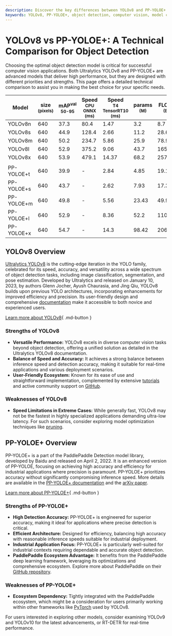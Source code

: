 ```yaml
---
description: Discover the key differences between YOLOv8 and PP-YOLOE+ in this technical comparison. Learn which model suits your object detection needs best.
keywords: YOLOv8, PP-YOLOE+, object detection, computer vision, model comparison, YOLO models, Ultralytics, PaddlePaddle, deep learning
---
```


# YOLOv8 vs PP-YOLOE+: A Technical Comparison for Object Detection

Choosing the optimal object detection model is critical for successful computer vision applications. Both Ultralytics YOLOv8 and PP-YOLOE+ are advanced models that deliver high performance, but they are designed with different priorities and strengths. This page offers a detailed technical comparison to assist you in making the best choice for your specific needs.

<script async src="https://cdn.jsdelivr.net/npm/chart.js"></script>
<script defer src="../../javascript/benchmark.js"></script>

<canvas id="modelComparisonChart" width="1024" height="400" active-models='["YOLOv8", "PP-YOLOE+"]'></canvas>

| Model      | size<br><sup>(pixels) | mAP<sup>val<br>50-95 | Speed<br><sup>CPU ONNX<br>(ms) | Speed<br><sup>T4 TensorRT10<br>(ms) | params<br><sup>(M) | FLOPs<br><sup>(B) |
| ---------- | --------------------- | -------------------- | ------------------------------ | ----------------------------------- | ------------------ | ----------------- |
| YOLOv8n    | 640                   | 37.3                 | 80.4                           | 1.47                                | 3.2                | 8.7               |
| YOLOv8s    | 640                   | 44.9                 | 128.4                          | 2.66                                | 11.2               | 28.6              |
| YOLOv8m    | 640                   | 50.2                 | 234.7                          | 5.86                                | 25.9               | 78.9              |
| YOLOv8l    | 640                   | 52.9                 | 375.2                          | 9.06                                | 43.7               | 165.2             |
| YOLOv8x    | 640                   | 53.9                 | 479.1                          | 14.37                               | 68.2               | 257.8             |
|            |                       |                      |                                |                                     |                    |                   |
| PP-YOLOE+t | 640                   | 39.9                 | -                              | 2.84                                | 4.85               | 19.15             |
| PP-YOLOE+s | 640                   | 43.7                 | -                              | 2.62                                | 7.93               | 17.36             |
| PP-YOLOE+m | 640                   | 49.8                 | -                              | 5.56                                | 23.43              | 49.91             |
| PP-YOLOE+l | 640                   | 52.9                 | -                              | 8.36                                | 52.2               | 110.07            |
| PP-YOLOE+x | 640                   | 54.7                 | -                              | 14.3                                | 98.42              | 206.59            |

## YOLOv8 Overview

[Ultralytics YOLOv8](https://github.com/ultralytics/ultralytics) is the cutting-edge iteration in the YOLO family, celebrated for its speed, accuracy, and versatility across a wide spectrum of object detection tasks, including image classification, segmentation, and pose estimation. Developed by Ultralytics and released on January 10, 2023, by authors Glenn Jocher, Ayush Chaurasia, and Jing Qiu, YOLOv8 builds upon previous YOLO architectures, incorporating enhancements for improved efficiency and precision. Its user-friendly design and comprehensive [documentation](https://docs.ultralytics.com/models/yolov8/) make it accessible to both novice and experienced users.

[Learn more about YOLOv8](https://docs.ultralytics.com/models/yolov8/){ .md-button }

### Strengths of YOLOv8

- **Versatile Performance:** YOLOv8 excels in diverse computer vision tasks beyond object detection, offering a unified solution as detailed in the Ultralytics YOLOv8 documentation.
- **Balance of Speed and Accuracy:** It achieves a strong balance between inference speed and detection accuracy, making it suitable for real-time applications and various deployment scenarios.
- **User-Friendly Ecosystem:** Known for its ease of use and straightforward implementation, complemented by extensive [tutorials](https://docs.ultralytics.com/guides/) and active community support on [GitHub](https://github.com/ultralytics/ultralytics).

### Weaknesses of YOLOv8

- **Speed Limitations in Extreme Cases:** While generally fast, YOLOv8 may not be the fastest in highly specialized applications demanding ultra-low latency. For such scenarios, consider exploring model optimization techniques like [pruning](https://www.ultralytics.com/glossary/pruning).

## PP-YOLOE+ Overview

PP-YOLOE+ is a part of the PaddlePaddle Detection model library, developed by Baidu and released on April 2, 2022. It is an enhanced version of PP-YOLOE, focusing on achieving high accuracy and efficiency for industrial applications where precision is paramount. PP-YOLOE+ prioritizes accuracy without significantly compromising inference speed. More details are available in the [PP-YOLOE+ documentation](https://github.com/PaddlePaddle/PaddleDetection/tree/develop/configs/ppyoloe) and the [arXiv paper](https://arxiv.org/abs/2203.16250).

[Learn more about PP-YOLOE+](https://github.com/PaddlePaddle/PaddleDetection/tree/develop/configs/ppyoloe){ .md-button }

### Strengths of PP-YOLOE+

- **High Detection Accuracy:** PP-YOLOE+ is engineered for superior accuracy, making it ideal for applications where precise detection is critical.
- **Efficient Architecture:** Designed for efficiency, balancing high accuracy with reasonable inference speeds suitable for industrial deployment.
- **Industrial Application Focus:** PP-YOLOE+ is particularly well-suited for industrial contexts requiring dependable and accurate object detection.
- **PaddlePaddle Ecosystem Advantage:** It benefits from the PaddlePaddle deep learning framework, leveraging its optimizations and comprehensive ecosystem. Explore more about PaddlePaddle on their [GitHub repository](https://github.com/PaddlePaddle/Paddle).

### Weaknesses of PP-YOLOE+

- **Ecosystem Dependency:** Tightly integrated with the PaddlePaddle ecosystem, which might be a consideration for users primarily working within other frameworks like [PyTorch](https://www.ultralytics.com/glossary/pytorch) used by YOLOv8.

For users interested in exploring other models, consider examining YOLOv9 and YOLOv10 for the latest advancements, or RT-DETR for real-time performance.
